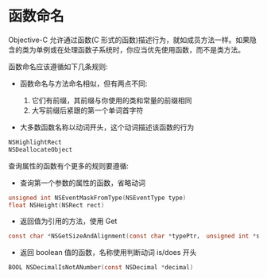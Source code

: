 # 函数命名

Objective-C 允许通过函数(C 形式的函数)描述行为，就如成员方法一样。如果隐含的类为单例或在处理函数子系统时，你应当优先使用函数，而不是类方法。

函数命名应该遵循如下几条规则:

* 函数命名与方法命名相似，但有两点不同:

  1. 它们有前缀，其前缀与你使用的类和常量的前缀相同 
  2. 大写前缀后紧跟的第一个单词首字符

* 大多数函数名称以动词开头，这个动词描述该函数的行为

```objective-c
NSHighlightRect
NSDeallocateObject
```

查询属性的函数有个更多的规则要遵循:

* 查询第一个参数的属性的函数，省略动词

```objective-c
unsigned int NSEventMaskFromType(NSEventType type)
float NSHeight(NSRect rect)
```

* 返回值为引用的方法，使用 Get

```objective-c
const char *NSGetSizeAndAlignment(const char *typePtr， unsigned int *sizep， unsigned int *alignp)
```

* 返回 boolean 值的函数，名称使用判断动词 is/does 开头 

```objective-c
BOOL NSDecimalIsNotANumber(const NSDecimal *decimal)
```
